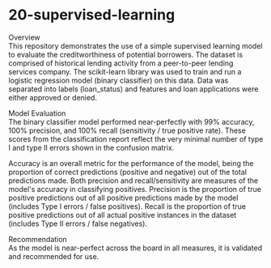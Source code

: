 # 20-supervised-learning

Overview  
This repository demonstrates the use of a simple supervised learning model to evaluate the creditworthiness of potential borrowers. The dataset is comprised of historical lending activity from a peer-to-peer lending services company. The scikit-learn library was used to train and run a logistic regression model (binary classifier) on this data.  Data was separated into labels (loan_status) and features and loan applications were either approved or denied.

Model Evaluation  
The binary classifier model performed near-perfectly with 99% accuracy, 100% precision, and 100% recall (sensitivity / true positive rate). These scores from the classification report reflect the very minimal number of type I and type II errors shown in the confusion matrix.

Accuracy is an overall metric for the performance of the model, being the proportion of correct predictions (positive and negative) out of the total predictions made.
Both precision and recall/sensitivity are measures of the model's accuracy in classifying positives. 
Precision is the proportion of true positive predictions out of all positive predictions made by the model (includes Type I errors / false positives).
Recall is the proportion of true positive predictions out of all actual positive instances in the dataset (includes Type II errors / false negatives).

Recommendation  
As the model is near-perfect across the board in all measures, it is validated and recommended for use. 
